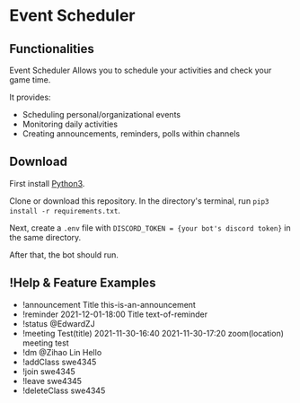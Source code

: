 # Event Scheduler 

## Functionalities ##

Event Scheduler Allows you to schedule your activities and check your game time. 

It provides: 

* Scheduling personal/organizational events
* Monitoring daily activities
* Creating announcements, reminders, polls within channels

## Download ##

First install [Python3](https://www.python.org/downloads/). 

Clone or download this repository. In the directory's terminal, run ```pip3 install -r requirements.txt```.

Next, create a ```.env``` file with ```DISCORD_TOKEN = {your bot's discord token}``` in the same directory. 

After that, the bot should run. 

## !Help & Feature Examples ##

* !announcement Title this-is-an-announcement 
* !reminder 2021-12-01-18:00 Title text-of-reminder
* !status @EdwardZJ
* !meeting Test(title) 2021-11-30-16:40 2021-11-30-17:20  zoom(location) meeting test
* !dm @Zihao Lin Hello 
* !addClass swe4345
* !join swe4345
* !leave swe4345
* !deleteClass swe4345



